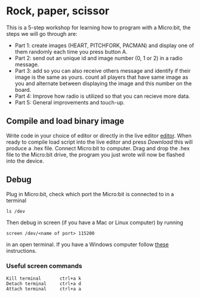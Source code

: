 # Rock, paper, scissor
This is a 5-step workshop for learning how to program with a Micro:bit,
the steps we will go through are:

* Part 1: create images (HEART, PITCHFORK, PACMAN) and display one of 
them randomly each time you press button A.
* Part 2: send out an unique id and image number (0, 1 or 2) in a radio 
message.
* Part 3: add so you can also receive others message and identify if their 
image is the same as yours. count all players that have same image as you 
and alternate between displaying the image and this number on the board.
* Part 4: Improve how radio is utilized so that you can recieve more data.
* Part 5: General improvements and touch-up.

## Compile and load binary image
Write code in your choice of editor or directly in the live editor
[editor](http://python.microbit.org/v/1). When ready to compile load script 
into the live editor and press *Download* this will produce a .hex file.
Connect Micro:bit to computer. Drag and drop the .hex file to the Micro:bit 
drive, the program you just wrote will now be flashed into the device. 

## Debug
Plug in Micro:bit, check which port the Micro:bit is connected to in a terminal
```
ls /dev
```
Then debug in screen (if you have a Mac or Linux computer) by running 

```
screen /dev/<name of port> 115200
```
in an open terminal. If you have a Windows computer follow [these](https://www.microbit.co.uk/td/serial-library) instructions.

### Useful screen commands
```
Kill terminal       ctrl+a k
Detach terminal	    ctrl+a d
Attach terminal	    ctrl+a a
```
